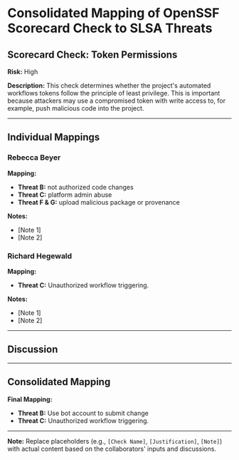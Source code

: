 # Consolidated Mapping of OpenSSF Scorecard Check to SLSA Threats

## Scorecard Check: Token Permissions

**Risk:** High

**Description:** This check determines whether the project's automated workflows tokens follow the principle of least privilege. This is important because attackers may use a compromised token with write access to, for example, push malicious code into the project.

---

## Individual Mappings

### Rebecca Beyer

**Mapping:**

- **Threat B:** not authorized code changes
- **Threat C:** platform admin abuse
- **Threat F & G:** upload malicious package or provenance

**Notes:**

- [Note 1]
- [Note 2]

### Richard Hegewald

**Mapping:**

- **Threat C:** Unauthorized workflow triggering.

**Notes:**

- [Note 1]
- [Note 2]

---

## Discussion

---

## Consolidated Mapping

**Final Mapping:**

- **Threat B:** Use bot account to submit change
- **Threat C:** Unauthorized workflow triggering.

---

**Note:** Replace placeholders (e.g., `[Check Name]`, `[Justification]`, `[Note]`) with actual content based on the collaborators' inputs and discussions.
